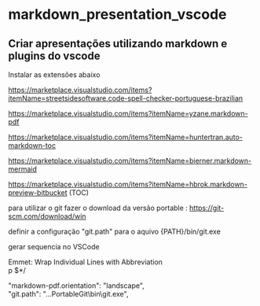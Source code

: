# markdown_presentation_vscode

## Criar apresentações utilizando markdown e plugins do vscode

Instalar as extensões abaixo

https://marketplace.visualstudio.com/items?itemName=streetsidesoftware.code-spell-checker-portuguese-brazilian

https://marketplace.visualstudio.com/items?itemName=yzane.markdown-pdf

https://marketplace.visualstudio.com/items?itemName=huntertran.auto-markdown-toc

https://marketplace.visualstudio.com/items?itemName=bierner.markdown-mermaid

https://marketplace.visualstudio.com/items?itemName=hbrok.markdown-preview-bitbucket (TOC)


para utilizar o git fazer o download da versão portable : https://git-scm.com/download/win

definir a configuração "git.path" para o aquivo {PATH}/bin/git.exe

gerar sequencia no VSCode

Emmet: Wrap Individual Lines with Abbreviation  
p $*/

"markdown-pdf.orientation": "landscape",   
"git.path": "...PortableGit\\bin\\git.exe",
    